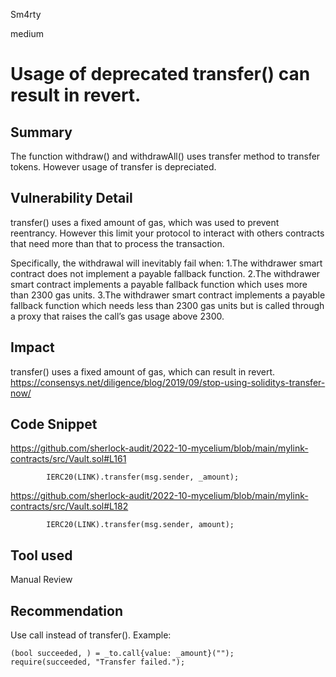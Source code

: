 Sm4rty

medium

# Usage of deprecated transfer() can result in revert.


## Summary
The function withdraw() and withdrawAll() uses transfer method to transfer tokens. However usage of transfer is depreciated.

## Vulnerability Detail
transfer() uses a fixed amount of gas, which was used to prevent reentrancy. However this limit your protocol to interact with others contracts that need more than that to process the transaction.

Specifically, the withdrawal will inevitably fail when:
1.The withdrawer smart contract does not implement a payable fallback function.
2.The withdrawer smart contract implements a payable fallback function which uses more than 2300 gas units.
3.The withdrawer smart contract implements a payable fallback function which needs less than 2300 gas units but is called through a proxy that raises the call’s gas usage above 2300.

## Impact
transfer() uses a fixed amount of gas, which can result in revert.
https://consensys.net/diligence/blog/2019/09/stop-using-soliditys-transfer-now/

## Code Snippet
https://github.com/sherlock-audit/2022-10-mycelium/blob/main/mylink-contracts/src/Vault.sol#L161
```solidity
        IERC20(LINK).transfer(msg.sender, _amount);
```
https://github.com/sherlock-audit/2022-10-mycelium/blob/main/mylink-contracts/src/Vault.sol#L182
```solidity
        IERC20(LINK).transfer(msg.sender, amount);
```
## Tool used
Manual Review

## Recommendation
Use call instead of transfer(). Example:
```solidity
(bool succeeded, ) = _to.call{value: _amount}("");
require(succeeded, "Transfer failed.");
```


